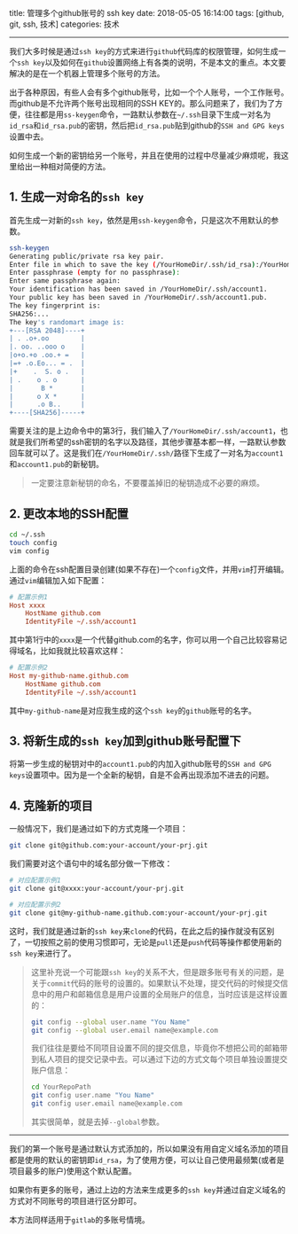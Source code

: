 title: 管理多个github账号的 ssh key
date: 2018-05-05 16:14:00
tags: [github, git, ssh, 技术]
categories: 技术

------

我们大多时候是通过`ssh key`的方式来进行`github`代码库的权限管理，如何生成一个`ssh key`以及如何在`github`设置网络上有各类的说明，不是本文的重点。本文要解决的是在一个机器上管理多个账号的方法。

出于各种原因，有些人会有多个github账号，比如一个个人账号，一个工作账号。而github是不允许两个账号出现相同的SSH KEY的。那么问题来了，我们为了方便，往往都是用`ss-keygen`命令，一路默认参数在`~/.ssh`目录下生成一对名为`id_rsa`和`id_rsa.pub`的密钥，然后把`id_rsa.pub`贴到github的`SSH and GPG keys`设置中去。

如何生成一个新的密钥给另一个账号，并且在使用的过程中尽量减少麻烦呢，我这里给出一种相对简便的方法。

<!--more-->

## 1. 生成一对命名的`ssh key`

首先生成一对新的`ssh key`，依然是用`ssh-keygen`命令，只是这次不用默认的参数。

```bash
ssh-keygen
Generating public/private rsa key pair.
Enter file in which to save the key (/YourHomeDir/.ssh/id_rsa):/YourHomeDir/.ssh/account1
Enter passphrase (empty for no passphrase):
Enter same passphrase again:
Your identification has been saved in /YourHomeDir/.ssh/account1.
Your public key has been saved in /YourHomeDir/.ssh/account1.pub.
The key fingerprint is:
SHA256:...
The key's randomart image is:
+---[RSA 2048]----+
| . .o+.oo        |
|. oo. ..ooo o    |
|o+o.+o .oo.+ =   |
|=+ .o.Eo... = .  |
|+    .  S. o .   |
| .    o . o      |
|       B *       |
|      o X *      |
|      .o B..     |
+----[SHA256]-----+
```

需要关注的是上边命令中的第3行，我们输入了`/YourHomeDir/.ssh/account1`，也就是我们所希望的ssh密钥的名字以及路径，其他步骤基本都一样，一路默认参数回车就可以了。这是我们在`/YourHomeDir/.ssh/`路径下生成了一对名为`account1`和`account1.pub`的新秘钥。

> 一定要注意新秘钥的命名，不要覆盖掉旧的秘钥造成不必要的麻烦。



## 2. 更改本地的SSH配置

```bash
cd ~/.ssh
touch config
vim config
```

上面的命令在ssh配置目录创建(如果不存在)一个`config`文件，并用`vim`打开编辑。通过`vim`编辑加入如下配置：

```ini
# 配置示例1
Host xxxx
    HostName github.com
    IdentityFile ~/.ssh/account1
```

其中第1行中的`xxxx`是一个代替github.com的名字，你可以用一个自己比较容易记得域名，比如我就比较喜欢这样：

```ini
# 配置示例2
Host my-github-name.github.com
    HostName github.com
    IdentityFile ~/.ssh/account1
```

其中`my-github-name`是对应我生成的这个`ssh key`的`github`账号的名字。



## 3. 将新生成的`ssh key`加到github账号配置下

将第一步生成的秘钥对中的`account1.pub`的内加入github账号的`SSH and GPG keys`设置项中。因为是一个全新的秘钥，自是不会再出现添加不进去的问题。



## 4. 克隆新的项目

一般情况下，我们是通过如下的方式克隆一个项目：

```bash
git clone git@github.com:your-account/your-prj.git
```

我们需要对这个语句中的域名部分做一下修改：

```bash
# 对应配置示例1
git clone git@xxxx:your-account/your-prj.git
```

```bash
# 对应配置示例2
git clone git@my-github-name.github.com:your-account/your-prj.git
```

这时，我们就是通过新的`ssh key`来`clone`的代码，在此之后的操作就没有区别了，一切按照之前的使用习惯即可，无论是`pull`还是`push`代码等操作都使用新的`ssh key`来进行了。

> 这里补充说一个可能跟`ssh key`的关系不大，但是跟多账号有关的问题，是关于`commit`代码的账号的设置的。如果默认不处理，提交代码的时候提交信息中的用户和邮箱信息是用户设置的全局账户的信息，当时应该是这样设置的：
>
> ```bash
> git config --global user.name "You Name"
> git config --global user.email name@example.com
> ```
>
> 我们往往是要给不同项目设置不同的提交信息，毕竟你不想把公司的邮箱带到私人项目的提交记录中去。可以通过下边的方式文每个项目单独设置提交账户信息：
>
> ```bash
> cd YourRepoPath
> git config user.name "You Name"
> git config user.email name@example.com
> ```
>
> 其实很简单，就是去掉`--global`参数。

------

我们的第一个账号是通过默认方式添加的，所以如果没有用自定义域名添加的项目都是使用的默认的密钥即`id_rsa`，为了使用方便，可以让自己使用最频繁(或者是项目最多的账户)使用这个默认配置。

如果你有更多的账号，通过上边的方法来生成更多的`ssh key`并通过自定义域名的方式对不同账号的项目进行区分即可。

本方法同样适用于`gitlab`的多账号情境。